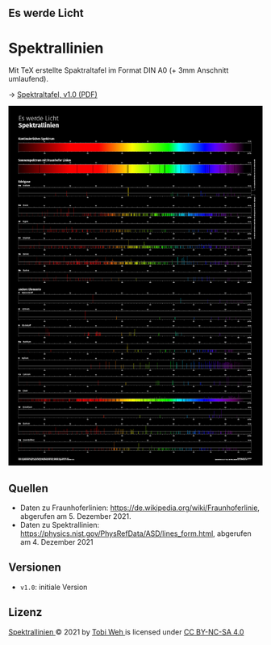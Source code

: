 ## Es werde Licht
# Spektrallinien

Mit TeX erstellte Spaktraltafel im Format DIN A0 (+ 3mm Anschnitt umlaufend).

→ [Spektraltafel, v1.0 (PDF)](versions/spektrum_v1.0.pdf)

![Spektraltafel](versions/spektrum_v1.0.png)

## Quellen

- Daten zu Fraunhoferlinien: <https://de.wikipedia.org/wiki/Fraunhoferlinie>, abgerufen am 5. Dezember 2021.
- Daten zu Spektrallinien: <https://physics.nist.gov/PhysRefData/ASD/lines_form.html>, abgerufen am 4. Dezember 2021

## Versionen

- `v1.0`: initiale Version

## Lizenz

[Spektrallinien ](https://github.com/tweh/spektrallinien) © 2021 by  [Tobi Weh ](https://herrw.de/) is licensed under  [CC BY-NC-SA 4.0](http://creativecommons.org/licenses/by-nc-sa/4.0/?ref=chooser-v1)
